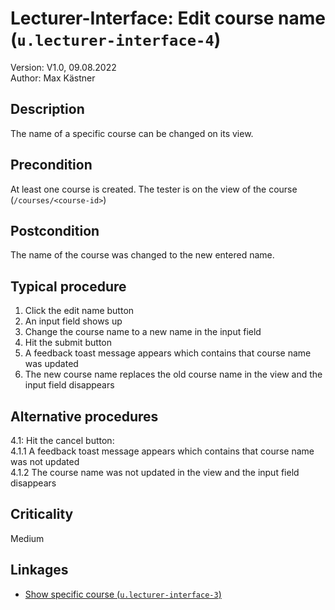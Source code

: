 # Lecturer-Interface: Edit course name (`u.lecturer-interface-4`)


Version: V1.0, 09.08.2022 \
Author: Max Kästner

## Description

The name of a specific course can be changed on its view.

## Precondition

At least one course is created. The tester is on the view of the course (`/courses/<course-id>`)

## Postcondition

The name of the course was changed to the new entered name.

## Typical procedure

1. Click the edit name button
2. An input field shows up
3. Change the course name to a new name in the input field
4. Hit the submit button
5. A feedback toast message appears which contains that course name was updated
6. The new course name replaces the old course name in the view and the input field disappears

## Alternative procedures

4.1: Hit the cancel button: \
    4.1.1 A feedback toast message appears which contains that course name was not updated \
    4.1.2 The course name was not updated in the view and the input field disappears 
    
## Criticality

Medium

## Linkages

- [Show specific course (`u.lecturer-interface-3`)](u-lecturer-interface-03-show-specific-course.md)